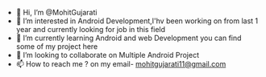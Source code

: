 - 👋 Hi, I’m @MohitGujarati
- 👀 I’m interested in Android Development,I'hv been working on from last 1 year and  currently  looking for job in this field
- 🌱 I’m currently learning Android and web Development you can find some of my project here
- 💞️ I’m looking to collaborate on Multiple Android Project
- 📫 How to reach me ? on my email- mohitgujarati11@gmail.com

<!---
MohitGujarati/MohitGujarati is a ✨ special ✨ repository because its `README.md` (this file) appears on your GitHub profile.
You can click the Preview link to take a look at your changes.
--->
